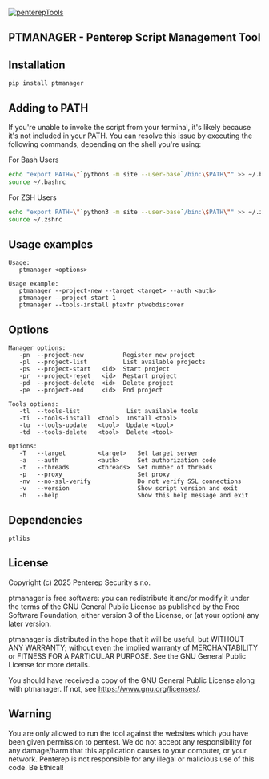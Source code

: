 [![penterepTools](https://www.penterep.com/external/penterepToolsLogo.png)](https://www.penterep.com/)


## PTMANAGER - Penterep Script Management Tool

## Installation
```
pip install ptmanager
```

## Adding to PATH
If you're unable to invoke the script from your terminal, it's likely because it's not included in your PATH. You can resolve this issue by executing the following commands, depending on the shell you're using:

For Bash Users
```bash
echo "export PATH=\"`python3 -m site --user-base`/bin:\$PATH\"" >> ~/.bashrc
source ~/.bashrc
```

For ZSH Users
```bash
echo "export PATH=\"`python3 -m site --user-base`/bin:\$PATH\"" >> ~/.zshrc
source ~/.zshrc
```

## Usage examples
```
Usage:
   ptmanager <options>

Usage example:
   ptmanager --project-new --target <target> --auth <auth>
   ptmanager --project-start 1
   ptmanager --tools-install ptaxfr ptwebdiscover
```

## Options
```
Manager options:
   -pn  --project-new           Register new project
   -pl  --project-list          List available projects
   -ps  --project-start   <id>  Start project
   -pr  --project-reset   <id>  Restart project
   -pd  --project-delete  <id>  Delete project
   -pe  --project-end     <id>  End project

Tools options:
   -tl  --tools-list             List available tools
   -ti  --tools-install  <tool>  Install <tool>
   -tu  --tools-update   <tool>  Update <tool>
   -td  --tools-delete   <tool>  Delete <tool>

Options:
   -T   --target         <target>   Set target server
   -a   --auth           <auth>     Set authorization code
   -t   --threads        <threads>  Set number of threads
   -p   --proxy                     Set proxy
   -nv  --no-ssl-verify             Do not verify SSL connections
   -v   --version                   Show script version and exit
   -h   --help                      Show this help message and exit

```

## Dependencies
```
ptlibs
```

## License

Copyright (c) 2025 Penterep Security s.r.o.

ptmanager is free software: you can redistribute it and/or modify
it under the terms of the GNU General Public License as published by
the Free Software Foundation, either version 3 of the License, or
(at your option) any later version.

ptmanager is distributed in the hope that it will be useful,
but WITHOUT ANY WARRANTY; without even the implied warranty of
MERCHANTABILITY or FITNESS FOR A PARTICULAR PURPOSE.  See the
GNU General Public License for more details.

You should have received a copy of the GNU General Public License
along with ptmanager.  If not, see <https://www.gnu.org/licenses/>.

## Warning

You are only allowed to run the tool against the websites which
you have been given permission to pentest. We do not accept any
responsibility for any damage/harm that this application causes to your
computer, or your network. Penterep is not responsible for any illegal
or malicious use of this code. Be Ethical!
